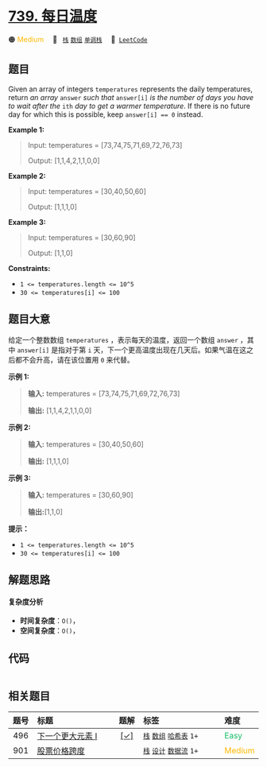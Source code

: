 # [739. 每日温度](https://leetcode.com/problems/daily-temperatures)

🟠 <font color=#ffb800>Medium</font>&emsp; 🔖&ensp; [`栈`](/outline/tag/stack.md) [`数组`](/outline/tag/array.md) [`单调栈`](/outline/tag/monotonic-stack.md)&emsp; 🔗&ensp;[`LeetCode`](https://leetcode.com/problems/daily-temperatures)

## 题目

Given an array of integers `temperatures` represents the daily temperatures,
return _an array_ `answer` _such that_ `answer[i]` _is the number of days you
have to wait after the_ `ith` _day to get a warmer temperature_. If there is
no future day for which this is possible, keep `answer[i] == 0` instead.



**Example 1:**

> Input: temperatures = [73,74,75,71,69,72,76,73]
> 
> Output: [1,1,4,2,1,1,0,0]

**Example 2:**

> Input: temperatures = [30,40,50,60]
> 
> Output: [1,1,1,0]

**Example 3:**

> Input: temperatures = [30,60,90]
> 
> Output: [1,1,0]

**Constraints:**

  * `1 <= temperatures.length <= 10^5`
  * `30 <= temperatures[i] <= 100`


## 题目大意

给定一个整数数组 `temperatures` ，表示每天的温度，返回一个数组 `answer` ，其中 `answer[i]` 是指对于第 `i`
天，下一个更高温度出现在几天后。如果气温在这之后都不会升高，请在该位置用 `0` 来代替。



**示例 1:**

> 
> 
> 
> 
> 
> **输入:** temperatures = [73,74,75,71,69,72,76,73]
> 
> **输出:**  [1,1,4,2,1,1,0,0]
> 
> 

**示例 2:**

> 
> 
> 
> 
> 
> **输入:** temperatures = [30,40,50,60]
> 
> **输出:**  [1,1,1,0]
> 
> 

**示例 3:**

> 
> 
> 
> 
> 
> **输入:** temperatures = [30,60,90]
> 
> **输出:**[1,1,0]



**提示：**

  * `1 <= temperatures.length <= 10^5`
  * `30 <= temperatures[i] <= 100`


## 解题思路

#### 复杂度分析

- **时间复杂度**：`O()`，
- **空间复杂度**：`O()`，

## 代码

```javascript

```

## 相关题目

<!-- prettier-ignore -->
| 题号 | 标题 | 题解 | 标签 | 难度 |
| :------: | :------ | :------: | :------ | :------ |
| 496 | [下一个更大元素 I](https://leetcode.com/problems/next-greater-element-i) | [[✓]](/problem/0496.md) |  [`栈`](/outline/tag/stack.md) [`数组`](/outline/tag/array.md) [`哈希表`](/outline/tag/hash-table.md) `1+` | <font color=#15bd66>Easy</font> |
| 901 | [股票价格跨度](https://leetcode.com/problems/online-stock-span) |  |  [`栈`](/outline/tag/stack.md) [`设计`](/outline/tag/design.md) [`数据流`](/outline/tag/data-stream.md) `1+` | <font color=#ffb800>Medium</font> |

<style>
.blue {
    background-color: #096dd9;
    padding: 0.25rem 0.5rem;
    margin: 0;
    font-size: 0.85em;
    border-radius: 3px;
    color: white;
    font-weight: 500;
}
table th:first-of-type { width: 10%; }
table th:nth-of-type(2) { width: 35%; }
table th:nth-of-type(3) { width: 10%; }
table th:nth-of-type(4) { width: 35%; }
table th:nth-of-type(5) { width: 10%; }
</style>

